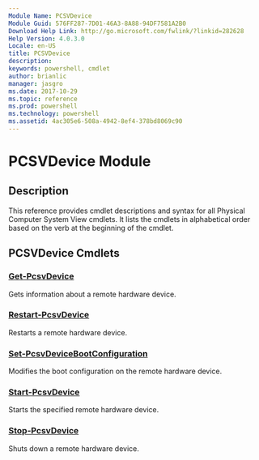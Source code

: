 ```yaml
---
Module Name: PCSVDevice
Module Guid: 576FF287-7D01-46A3-8A88-94DF7581A2B0
Download Help Link: http://go.microsoft.com/fwlink/?linkid=282628
Help Version: 4.0.3.0
Locale: en-US
title: PCSVDevice
description: 
keywords: powershell, cmdlet
author: brianlic
manager: jasgro
ms.date: 2017-10-29
ms.topic: reference
ms.prod: powershell
ms.technology: powershell
ms.assetid: 4ac305e6-508a-4942-8ef4-378bd8069c90
---
```


# PCSVDevice Module
## Description
This reference provides cmdlet descriptions and syntax for all Physical Computer System View cmdlets. It lists the cmdlets in alphabetical order based on the verb at the beginning of the cmdlet.

## PCSVDevice Cmdlets
### [Get-PcsvDevice](./Get-PcsvDevice.md)
Gets information about a remote hardware device.

### [Restart-PcsvDevice](./Restart-PcsvDevice.md)
Restarts a remote hardware device.

### [Set-PcsvDeviceBootConfiguration](./Set-PcsvDeviceBootConfiguration.md)
Modifies the boot configuration on the remote hardware device.

### [Start-PcsvDevice](./Start-PcsvDevice.md)
Starts the specified remote hardware device.

### [Stop-PcsvDevice](./Stop-PcsvDevice.md)
Shuts down a remote hardware device.

